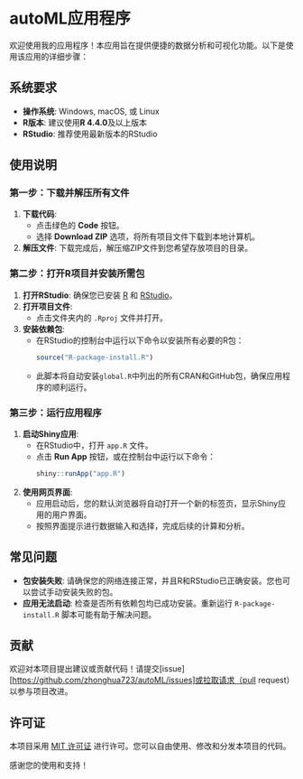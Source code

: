 # autoML应用程序

欢迎使用我的应用程序！本应用旨在提供便捷的数据分析和可视化功能。以下是使用该应用的详细步骤：

## 系统要求

- **操作系统**: Windows, macOS, 或 Linux
- **R版本**: 建议使用**R 4.4.0**及以上版本
- **RStudio**: 推荐使用最新版本的RStudio

## 使用说明

### 第一步：下载并解压所有文件

1. **下载代码**:
   - 点击绿色的 **Code** 按钮。
   - 选择 **Download ZIP** 选项，将所有项目文件下载到本地计算机。
2. **解压文件**: 下载完成后，解压缩ZIP文件到您希望存放项目的目录。

### 第二步：打开R项目并安装所需包

1. **打开RStudio**: 确保您已安装 [R](https://www.r-project.org/) 和 [RStudio](https://www.rstudio.com/)。
2. **打开项目文件**:
   - 点击文件夹内的 `.Rproj` 文件并打开。
3. **安装依赖包**:
   - 在RStudio的控制台中运行以下命令以安装所有必要的R包：
     ```r
     source("R-package-install.R")
     ```
   - 此脚本将自动安装`global.R`中列出的所有CRAN和GitHub包，确保应用程序的顺利运行。

### 第三步：运行应用程序

1. **启动Shiny应用**:
   - 在RStudio中，打开 `app.R` 文件。
   - 点击 **Run App** 按钮，或在控制台中运行以下命令：
     ```r
     shiny::runApp("app.R")
     ```
2. **使用网页界面**:
   - 应用启动后，您的默认浏览器将自动打开一个新的标签页，显示Shiny应用的用户界面。
   - 按照界面提示进行数据输入和选择，完成后续的计算和分析。

## 常见问题

- **包安装失败**: 请确保您的网络连接正常，并且R和RStudio已正确安装。您也可以尝试手动安装失败的包。
- **应用无法启动**: 检查是否所有依赖包均已成功安装。重新运行 `R-package-install.R` 脚本可能有助于解决问题。

## 贡献

欢迎对本项目提出建议或贡献代码！请提交[issue][https://github.com/zhonghua723/autoML/issues]或拉取请求（pull request）以参与项目改进。

## 许可证

本项目采用 [MIT 许可证](LICENSE) 进行许可。您可以自由使用、修改和分发本项目的代码。


感谢您的使用和支持！
